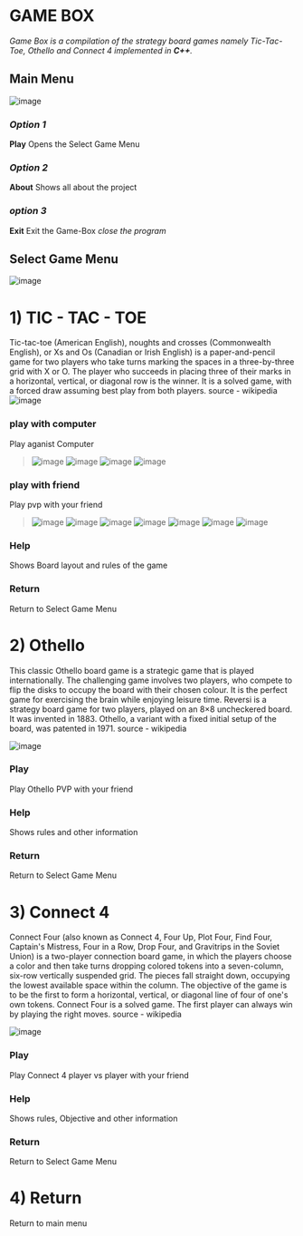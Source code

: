 # **********GAME BOX**********

*Game Box is a compilation of the strategy board games namely Tic-Tac-Toe, Othello and Connect 4 implemented in **C++**.*

## **Main Menu**
![image](https://user-images.githubusercontent.com/70059483/204999748-83d57085-bee0-4bdb-82fa-c5a2a9c2e6fa.png)

### *Option 1*
**Play** Opens the Select Game Menu
### *Option 2*
**About** Shows all about the project
### *option 3*
**Exit** Exit the Game-Box *close the program*

## **Select Game Menu**
![image](https://user-images.githubusercontent.com/70059483/205031969-4b669fb9-d429-42c8-908d-4c5786e16410.png)

# 1) TIC - TAC - TOE
Tic-tac-toe (American English), noughts and crosses (Commonwealth English), or Xs and Os (Canadian or Irish English) is a paper-and-pencil game for two players who take turns marking the spaces in a three-by-three grid with X or O. The player who succeeds in placing three of their marks in a horizontal, vertical, or diagonal row is the winner. It is a solved game, with a forced draw assuming best play from both players. source - wikipedia
![image](https://user-images.githubusercontent.com/70059483/205033592-826fb5a9-f355-4f4a-8a60-b1b5ac971905.png)

### **play with computer** 
Play aganist Computer
>![image](https://user-images.githubusercontent.com/70059483/205038804-85f2d88d-1ea8-4fde-8a7c-928b6f77886c.png)
![image](https://user-images.githubusercontent.com/70059483/205038858-8adac790-385f-4145-8eab-338b85063ee1.png)
![image](https://user-images.githubusercontent.com/70059483/205038944-ac43a07a-8d51-4aee-9e25-c4e023b220d5.png)
![image](https://user-images.githubusercontent.com/70059483/205039005-fe83a534-11c6-428b-b970-521a615707bd.png)

### **play with friend** 
Play pvp with your friend
>![image](https://user-images.githubusercontent.com/70059483/205039252-e21eb7e4-86e8-42de-ab46-9ffa99f7d7ea.png)
![image](https://user-images.githubusercontent.com/70059483/205039443-7ad31069-d0b7-4efd-81ca-37205a235a22.png)
![image](https://user-images.githubusercontent.com/70059483/205039561-0d399182-38e9-4d39-9243-5bd893c85617.png)
![image](https://user-images.githubusercontent.com/70059483/205039659-860e1373-3ce9-4b70-9919-3f0d871bd6f1.png)
![image](https://user-images.githubusercontent.com/70059483/205039702-0a4638c7-8ba4-465f-9c08-d0931591cf7c.png)
![image](https://user-images.githubusercontent.com/70059483/205039746-bd8db5fb-14f7-4768-b140-862bca3b347f.png)
![image](https://user-images.githubusercontent.com/70059483/205039797-41df750d-5ac7-43e1-9e3f-1590743daacb.png)

### **Help** 
Shows Board layout and rules of the game
### **Return** 
Return to Select Game Menu



# 2) Othello
This classic Othello board game is a strategic game that is played internationally. The challenging game involves two players, who compete to flip the disks to occupy the board with their chosen colour. It is the perfect game for exercising the brain while enjoying leisure time.
Reversi is a strategy board game for two players, played on an 8×8 uncheckered board. It was invented in 1883. Othello, a variant with a fixed initial setup of the board, was patented in 1971. source - wikipedia

![image](https://user-images.githubusercontent.com/70059483/205035169-4ce0e5a3-6564-49aa-a0e2-1b93f652fc12.png)

### **Play**
Play Othello PVP with your friend
>

### **Help**
Shows rules and other information
### **Return**
Return to Select Game Menu

# 3) Connect 4
Connect Four (also known as Connect 4, Four Up, Plot Four, Find Four, Captain's Mistress, Four in a Row, Drop Four, and Gravitrips in the Soviet Union) is a two-player connection board game, in which the players choose a color and then take turns dropping colored tokens into a seven-column, six-row vertically suspended grid. The pieces fall straight down, occupying the lowest available space within the column. The objective of the game is to be the first to form a horizontal, vertical, or diagonal line of four of one's own tokens. Connect Four is a solved game. The first player can always win by playing the right moves. 
source - wikipedia

![image](https://user-images.githubusercontent.com/70059483/205035676-4ccd3a1c-6561-4fe2-8994-2a13b8c81058.png)

### **Play**
Play Connect 4 player vs player with your friend
### **Help**
Shows rules, Objective and other information
### **Return**
Return to Select Game Menu

# 4) Return
Return to main menu


